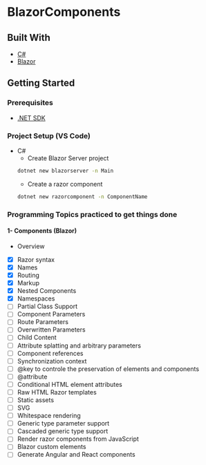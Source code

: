 # BlazorComponents  
 
## Built With  
* [C#](https://docs.microsoft.com/en-us/dotnet/csharp// "C# documentation")  
* [Blazor](https://docs.microsoft.com/en-us/aspnet/core/blazor/?view=aspnetcore-6.0/ "Blazor Documentation")  

## Getting Started  
### Prerequisites
* [.NET SDK](https://dotnet.microsoft.com/en-us/download/dotnet/6.0 "Download .NET 6.0")  

### Project Setup (VS Code)
* C#  
  * Create Blazor Server project  
  ```bash
  dotnet new blazorserver -n Main
  ```   
  * Create a razor component  
  ```bash
  dotnet new razorcomponent -n ComponentName
  ``` 

### Programming Topics practiced to get things done  
#### 1- Components (Blazor)  
* Overview  
- [x] Razor syntax    
- [x] Names      
- [x] Routing  
- [x] Markup  
- [x] Nested Components
- [x] Namespaces
- [ ] Partial Class Support  
- [ ] Component Parameters  
- [ ] Route Parameters  
- [ ] Overwritten Parameters  
- [ ] Child Content  
- [ ] Attribute splatting and arbitrary parameters  
- [ ] Component references  
- [ ] Synchronization context  
- [ ] @key to controle the preservation of elements and components  
- [ ] @attribute  
- [ ] Conditional HTML element attributes  
- [ ] Raw HTML Razor templates  
- [ ] Static assets  
- [ ] SVG  
- [ ] Whitespace rendering  
- [ ] Generic type parameter support  
- [ ] Cascaded generic type support  
- [ ] Render razor components from JavaScript  
- [ ] Blazor custom elements  
- [ ] Generate Angular and React components
